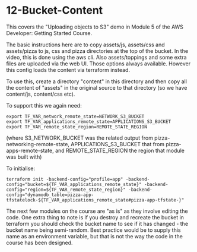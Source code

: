 # 12-Bucket-Content

This covers the "Uploading objects to S3" demo in Module 5 of the AWS Developer:
Getting Started Course.

The basic instructions here are to copy assets/js, assets/css and assets/pizza to
js, css and pizza directories at the top of the bucket. In the video, this is done
using the aws cli. Also assets/toppings and some extra files are uploaded via the
web UI. Those options always available. However this config loads the content via
terraform instead.

To use this, create a directory "content" in this directory and then copy all the
content of "assets" in the original source to that directory (so we have content/js,
content/css etc).

To support this we again need:

    export TF_VAR_network_remote_state=NETWORK_S3_BUCKET
    export TF_VAR_applications_remote_state=APPLICATIONS_S3_BUCKET
    export TF_VAR_remote_state_region=REMOTE_STATE_REGION

(where S3_NETWORK_BUCKET was the related output from pizza-networking-remote-state,
APPLICATIONS_S3_BUCKET that from pizza-apps-remote-state, and REMOTE_STATE_REGION
the region that module was built with)

To initialise:

    terraform init -backend-config="profile=app" -backend-config="bucket=${TF_VAR_applications_remote_state}" -backend-config="region=${TF_VAR_remote_state_region}" -backend-config="dynamodb_table=pizza-app-tfstatelock-${TF_VAR_applications_remote_state#pizza-app-tfstate-}"

The next few modules on the course are "as is" as they involve editing the code.
One extra thing to note is if you destroy and recreate the bucket in terraform
you should check the bucket name to see if it has changed - the bucket name
being semi-random. Best practice would be to supply this name as an environment
variable, but that is not the way the code in the course has been designed.
